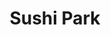 ---
layout: place
title: Sushi Park
permalink: /california/west-hollywood/sushi-park.html
stateAbbr: CA
stateName: California
cityName: West Hollywood
seo:
  type: restaurant
  links: https://www.exploretock.com/sushipark/
place_id: ChIJW4fmrr2-woARCAUMyNnly3U
photos:
  - name: >-
      places/ChIJW4fmrr2-woARCAUMyNnly3U/photos/AeeoHcKPHENzrbVwUBgWrKJHlBGAd_Dcw3I3ll_RgsloadtYpb572-AWavX24IeOzXllKt-rfsy2C5HDlijcBMYG-_qFqoW4KbHOM5Q_8F6HayONvJQ0pJC529pnca_tMtKGGq4UUDzKeqBmrWJNBxNVtvnfmArJ22b7d8XD1_SnDpBGtEULBrD6rbylDzWAO-eld0Q-i7uf-L9d0eeM2WvcDP6R8DGuRdWdu9aaC3S1GSinRJ14JZ3gQOHVTHbNmk-K0S6wlZNOEswICP0fhQzlSgPVlpqBNj9dZ7veXa3ww5NPU07DKyuMO2qhA4HFoDCdIsfW6L4zKPs-TLgX27AhPyS74WeervgE2w7uLkEJ94fyxrrkuseRS14SuJG4yQqBSOnbOwQt98avU6Ifo5hjPtwyPM_t-axa5cPOZxq_NA8p_A
    widthPx: 1080
    heightPx: 1080
    authorAttributions:
      - displayName: Joyce Carter
        uri: https://maps.google.com/maps/contrib/106229590719593411217
        photoUri: >-
          https://lh3.googleusercontent.com/a-/ALV-UjVA2dU6vtp-Oy32tci0BKCUpkvsdxTmMtwnDzdedjiaWXWuB7KQDA=s100-p-k-no-mo
    flagContentUri: >-
      https://www.google.com/local/imagery/report/?cb_client=maps_api_places.places_api&image_key=!1e10!2sCIHM0ogKEICAgICE6ITeHg&hl=en-US
    googleMapsUri: >-
      https://www.google.com/maps/place//data=!3m4!1e2!3m2!1sCIHM0ogKEICAgICE6ITeHg!2e10!4m2!3m1!1s0x80c2bebdaee6875b:0x75cbe5d9c80c0508
  - name: >-
      places/ChIJW4fmrr2-woARCAUMyNnly3U/photos/AeeoHcKxmUCKcgM0QWMMBAcS5o_BSRlEgiuXj_m-zD4YFSTggl_qfLkTQjE2sAWqNhnspEHEiSHGib59kUc5-lL7RovdCfePXsjq5ZPfoBhEGGggujF2yKIYjUYrK5PUCEG91_U7RZdhTrQUcRkBs1PRqoPIA1j3xTf8d0GUDhCMA-fwhGHYu5tDfB6YpLb47Ft6bJnPRDjpeMpotqcsscYoDmXM7Y7D2s_TebQFzA3ufTDbKrdC47dJMb9i2aPk0yA_JDtCVhgZrlY5GVYQxL9TWnaSJDwl5riTO_1WttKGXQhX55qFdjKHEBV-yr05mNVunW-Zrmr-Q0tPvR3CC6r8H2JodaJLUub3bdc8Rz8B67usIoA8EWkdimgSklBRMg0kpZmj_cIkDs0Vqc2rY5Q9In6emfosDmZ1zT4qQrwjS2xJF9dv
    widthPx: 4032
    heightPx: 3024
    authorAttributions:
      - displayName: Chi Lam (Alex)
        uri: https://maps.google.com/maps/contrib/106427064771156046754
        photoUri: >-
          https://lh3.googleusercontent.com/a-/ALV-UjWXk_yuQ5wjKKOipcsfkWRVlAv-YJ5rLRHjqcW4OpRAGuQXxRKnjA=s100-p-k-no-mo
    flagContentUri: >-
      https://www.google.com/local/imagery/report/?cb_client=maps_api_places.places_api&image_key=!1e10!2sCIHM0ogKEICAgIDsuKzl0QE&hl=en-US
    googleMapsUri: >-
      https://www.google.com/maps/place//data=!3m4!1e2!3m2!1sCIHM0ogKEICAgIDsuKzl0QE!2e10!4m2!3m1!1s0x80c2bebdaee6875b:0x75cbe5d9c80c0508
  - name: >-
      places/ChIJW4fmrr2-woARCAUMyNnly3U/photos/AeeoHcJu_7bT0i8PmLTXZEHMyyIO6Xdu6_vx4CI8Xt4HEZDuwn28i7YryCSBMGz_b3IR_6Mpu8l7CGytapMjLIKESWkH8sUMtlREOaWf5nTdejiM1dhULZS3Nio0YIPUNGxNF-ctoBq51NAJCS2bdPZZwvxpzOAFAEzpKEeJNo5IsBk-FK85_cNzsPTAFCNqwpJWSRAjhdFHTB33ODsT_0QsWjbH7ANogKKYBjBVXDXaMREHk2yklPOmdzQGNpRqzE0Wp-bzkgy9UiK5zj8jr00KHl1AqDT9SLkne2kr876NSL0QP9DaZZGAwsRo6aoYnou6payZCZV9dAj0hIvJKtzMFKmPDx6anGERLDmI1vrzqWYVJt2bER4wSh6r4dGyDGPx7atM0F6MrHSo3J8Ajj3aaBbiztqMlrD5ifT1k-JpB9-m9A
    widthPx: 3024
    heightPx: 4032
    authorAttributions:
      - displayName: Anna S
        uri: https://maps.google.com/maps/contrib/111190179136662492857
        photoUri: >-
          https://lh3.googleusercontent.com/a/ACg8ocJS-UEhz7rdoZZEuXHWsL9VqZz9PBMXoiDumdKVdFf2Z81ndXo=s100-p-k-no-mo
    flagContentUri: >-
      https://www.google.com/local/imagery/report/?cb_client=maps_api_places.places_api&image_key=!1e10!2sCIHM0ogKEICAgICJ4Y61Jg&hl=en-US
    googleMapsUri: >-
      https://www.google.com/maps/place//data=!3m4!1e2!3m2!1sCIHM0ogKEICAgICJ4Y61Jg!2e10!4m2!3m1!1s0x80c2bebdaee6875b:0x75cbe5d9c80c0508
  - name: >-
      places/ChIJW4fmrr2-woARCAUMyNnly3U/photos/AeeoHcIuuHItSb5b2Ri141_9buqTU6VzTveeoSasWESW1lGRA4QqoMAAAU4a0sDwmqSf9-7Rmg5DSxjykNkwBhb4TZrFWBxrrO843HyRU4QRdNbEFPqmum9zzy0d1-CM1cGiAQbLhzMnKRU-pGlXQ2jrXcupi5jZkwEaj7RXXdwqedx7s0n_tmDtu7TJtI8ZYC2pYyxl0mdpcAYCgAhWMby2iG-3D0IAskawQZrX5QYO91qU5EhJZlxo6UXrsw30lvq2T7MsAVtBQi1RGsqwWr_cqLFukUTCpKGyuBVt6f-XrRd6JizGpymn7iB2jt7zZ4l3xiNHhYfQ1BF2cqOJ0XYMWqRjBE9SXE9L7n-bybCfw1w6jqRt17mFRz3R8CW7tKcNm8zk6gdwvh8QcJd593RvM37KBIJMpvKpW-t9ue2xtz0Gzw
    widthPx: 3024
    heightPx: 4032
    authorAttributions:
      - displayName: Courtney Brandt
        uri: https://maps.google.com/maps/contrib/111667661055983860542
        photoUri: >-
          https://lh3.googleusercontent.com/a-/ALV-UjVuFfqmknZscXA1SGTFAJqzW5T4hzpwuQXXo4p9GACGnJd9KoKnIw=s100-p-k-no-mo
    flagContentUri: >-
      https://www.google.com/local/imagery/report/?cb_client=maps_api_places.places_api&image_key=!1e10!2sCIHM0ogKEICAgID0q7brJA&hl=en-US
    googleMapsUri: >-
      https://www.google.com/maps/place//data=!3m4!1e2!3m2!1sCIHM0ogKEICAgID0q7brJA!2e10!4m2!3m1!1s0x80c2bebdaee6875b:0x75cbe5d9c80c0508
  - name: >-
      places/ChIJW4fmrr2-woARCAUMyNnly3U/photos/AeeoHcLS-tbV6UBVc4vUvIHBYQylu0yPwSAgjmwuJrka73kEgiXf5HTWOzeji68qr4SiVMBTLvLdNuE-jX2mnpdzRJ8bdktvv47JnaO9nZEj1ACtTLNBqmkMM4jnn1urIPlwm0Mkg4GgD-6fcWVFb9yZ0LTbqL53dYKFJxP17KUJztGZGc_8h9VN9rBVSMJy83gn4Moagj2DuiFvYBFtvpJ1IHQLqUyIHDmvkz-vu_sdROeAwc9oYVu9E-0cqvnJdI-zQMgL0le1P_DX0Pudou8qFTJ3yCMS2lTdZW6nUx6zF-u-EfM8MHq0FQ8zbyFqL8r8JT7xfXEhFLSOg-vtiGHoU6XwYAuLJLIja6E2QOezVpzv8PAwmLweBHDbev5S7pgIMOsV3694mDyn1ywanfG8f1S8mpAyItl3sZCpMNLhLQcRCw
    widthPx: 750
    heightPx: 456
    authorAttributions:
      - displayName: Sezai Tarar
        uri: https://maps.google.com/maps/contrib/115825343660794369817
        photoUri: >-
          https://lh3.googleusercontent.com/a/ACg8ocIVE7od8A6W3oQ4LPDBnC4C_IJ4xxkUjQBuDskflkdIWuBaYg=s100-p-k-no-mo
    flagContentUri: >-
      https://www.google.com/local/imagery/report/?cb_client=maps_api_places.places_api&image_key=!1e10!2sCIHM0ogKEICAgIDj88vILQ&hl=en-US
    googleMapsUri: >-
      https://www.google.com/maps/place//data=!3m4!1e2!3m2!1sCIHM0ogKEICAgIDj88vILQ!2e10!4m2!3m1!1s0x80c2bebdaee6875b:0x75cbe5d9c80c0508
  - name: >-
      places/ChIJW4fmrr2-woARCAUMyNnly3U/photos/AeeoHcJZLYZSqXb6CvHX1sMGzQfz8c1idwCZV1o4Yxn1CfCaTvho9BYlrW4iTod3sGuEORQbqbHEsXcYKa4jVX-pNi9ne3dFXHcTUiGiWiBcwlPJqAOvh7tAApUSq6mtKqE4ULXyEM5R5qsyzGJia4Uf-WDn-8DW9CxeFZGHLZ5z_6iUJCMxRd0uSTNXDVSZG_zDivzTy1_MZmcrfbpi1GmHZNHp5orX7wh_BUwnl2ztsM26VAk8uICXr9Tr7kwiaK3MnUSYE5ckIG80ESXhzVY7add33SFA_B8CXsFLq70ttc95PR83IzoiTjvOpQU5JzOQfx-izMmjPKYvssAy1dqE4Y27cYAabbPGXP5UXuuztGDpeIXOSEu3eccOhDQZSGrfqdazt1q1wM-91YteoAj2Idod1932ISeoliO-bZKwPdz7EAZ2
    widthPx: 4032
    heightPx: 3024
    authorAttributions:
      - displayName: Chi Lam (Alex)
        uri: https://maps.google.com/maps/contrib/106427064771156046754
        photoUri: >-
          https://lh3.googleusercontent.com/a-/ALV-UjWXk_yuQ5wjKKOipcsfkWRVlAv-YJ5rLRHjqcW4OpRAGuQXxRKnjA=s100-p-k-no-mo
    flagContentUri: >-
      https://www.google.com/local/imagery/report/?cb_client=maps_api_places.places_api&image_key=!1e10!2sCIHM0ogKEICAgIDsuKzlkQE&hl=en-US
    googleMapsUri: >-
      https://www.google.com/maps/place//data=!3m4!1e2!3m2!1sCIHM0ogKEICAgIDsuKzlkQE!2e10!4m2!3m1!1s0x80c2bebdaee6875b:0x75cbe5d9c80c0508
  - name: >-
      places/ChIJW4fmrr2-woARCAUMyNnly3U/photos/AeeoHcJPDnPubXgSD052Lg8zivai_81S2aNS8uv_O_58MVQAJi2ZE6-4qbdz2XXp2P-hOvEiOrlStIRvrxPI5KC7cWg6nyxgfS7_vF2NHeLRynnU7c_oYzmFthu8FKGH1Mf4hC0SqEbPCOllaXvs5ztv7WW9RE-KGL8oD4ullOxPxyde9Lb7F95-GgkAMsz9gN-P1-xkgh_dLq0Al7uSPYh9Mu4ziJO1CxO96etGOzDpJcmBBhn2SDv2Haq6z82u0Dh9swstKFLGmxITIKEIBvP1VS1vkkwpMrq8AGvSrBViElSmC4sBEDvFS-ctrHBXIvFlNGb58nncSDV4WMrvhd1YU6md7BAjvLFK42Gt4xXpX5ijp798oGWqMwuiDkAda-Zh9JQJYAfPPeKXO5u4ymi_GM15BZxDrhYUFwyByfqvkRA-ztls
    widthPx: 3024
    heightPx: 4032
    authorAttributions:
      - displayName: Paul Hammer
        uri: https://maps.google.com/maps/contrib/101454065430415782588
        photoUri: >-
          https://lh3.googleusercontent.com/a-/ALV-UjUOnL_CrzFOdSuydo9TabJNuEB1uaEcSgWNRIvCeXHbIoKqOI8=s100-p-k-no-mo
    flagContentUri: >-
      https://www.google.com/local/imagery/report/?cb_client=maps_api_places.places_api&image_key=!1e10!2sCIHM0ogKEICAgIDC7feU-QE&hl=en-US
    googleMapsUri: >-
      https://www.google.com/maps/place//data=!3m4!1e2!3m2!1sCIHM0ogKEICAgIDC7feU-QE!2e10!4m2!3m1!1s0x80c2bebdaee6875b:0x75cbe5d9c80c0508
  - name: >-
      places/ChIJW4fmrr2-woARCAUMyNnly3U/photos/AeeoHcLTi4bs2AHV5dYXlnXqSyqfGQqNGmWkC7414VbLt8Z6lj4omz5yXpDqSZA1WcqA13yZqYPV624vyvoBONoIdzJMglXGVwlclHf7iZcfGUmUFwFtnS1K3iw3LEvHYjAw9IfydxysdkUHtbHbB9O6wASloGWDXPRWEY18QuUl7PDNlEfcbOWLf1z3sIHjeDDqyzgO71p9qfzlUlsLXJRCacn-k0WF3u7QNkG3PtfyaGPIRUtO9FMeJOFyTMSaB3QV9B-alAJO9HaYusQ1OtLgluhpiC8u2YwzxFR25QzPaAcuSAIg0wVA_O0OfYWAv_six29w_lryyAkQGNcwXSuXQMGiYNXkyqx8kFlw6J4iNDfuZRD1KLVJB_IChEQthSEeJxXXRjr-5qtdP0MEFg7ZyKITPaIBo4kfI__GVXP45kA
    widthPx: 500
    heightPx: 333
    authorAttributions:
      - displayName: Joyce Carter
        uri: https://maps.google.com/maps/contrib/106229590719593411217
        photoUri: >-
          https://lh3.googleusercontent.com/a-/ALV-UjVA2dU6vtp-Oy32tci0BKCUpkvsdxTmMtwnDzdedjiaWXWuB7KQDA=s100-p-k-no-mo
    flagContentUri: >-
      https://www.google.com/local/imagery/report/?cb_client=maps_api_places.places_api&image_key=!1e10!2sCIHM0ogKEICAgICEqO-lNA&hl=en-US
    googleMapsUri: >-
      https://www.google.com/maps/place//data=!3m4!1e2!3m2!1sCIHM0ogKEICAgICEqO-lNA!2e10!4m2!3m1!1s0x80c2bebdaee6875b:0x75cbe5d9c80c0508
  - name: >-
      places/ChIJW4fmrr2-woARCAUMyNnly3U/photos/AeeoHcJTbvaRHT7BC5ltnKQWF864883u0KxgB6cr3aUl5z2-PnpSY3QEM4Bc_eVq0coOOtXJUSeOJjHeRHKitlzk6BG5MyIITH9IG1D03a0OJRnVfXQ0XgkaNBVmzo9X1FZVfEkHpAniFEybND92Xxih8b-qdJfy-9dQBidnY0Bgr-ArTFrFfdYbxT12CGbqMg0E6IO23PvvDAaqJgo39I0oXrFA9VtSr_vt-Jjb3L3Q8RJW3ZLHvxHxgHF_SEgFHaRcdpDe3KZteyOfvz7Y1pO3rhp2S_vhHzimQqSsicbxsGO1nusDnCUwxk3dk6DgOYUJ3olrvto4VppVGPbaWj1NRrF0lpP2untT34CxF9TFDoFft-IKmqIoOaIxqYV91ooZMJC-n7Top7VCZpP-QnvIX86y9dnj0CCl17uXnAtvbME
    widthPx: 807
    heightPx: 1000
    authorAttributions:
      - displayName: vinay teja
        uri: https://maps.google.com/maps/contrib/117759244039063229870
        photoUri: >-
          https://lh3.googleusercontent.com/a/ACg8ocIbfg8dfcZkfsdFwwH0Anr-AxPgkU7_u4PADau-p_wJuqC5eA=s100-p-k-no-mo
    flagContentUri: >-
      https://www.google.com/local/imagery/report/?cb_client=maps_api_places.places_api&image_key=!1e10!2sCIHM0ogKEICAgICq78P5Kw&hl=en-US
    googleMapsUri: >-
      https://www.google.com/maps/place//data=!3m4!1e2!3m2!1sCIHM0ogKEICAgICq78P5Kw!2e10!4m2!3m1!1s0x80c2bebdaee6875b:0x75cbe5d9c80c0508
  - name: >-
      places/ChIJW4fmrr2-woARCAUMyNnly3U/photos/AeeoHcKuD1fR5xZb6QdMi8LTg0tpsp5nfpnXO6sSSklUne4aisKf6nJUz1r15-iOADzU03o96lURhK55tVwAleh6Y4nuDs3IVjJpAQWznycGGCVi0idsYoo7XCRgPW_heY92ZagSs4H-4T321oXmvJnpKEvLjT06RvIm7SZyvzXksivAnjTdmy5czGKEUq9s6GR7gCrFH27A0MiP00YebII_7IyG73sM7ymvyYTBUro-PQvfKyoBuS0yYJ3AcT3x46hTC-n0GMx8wCEJ5NFbIXrLg3aLr7IqD7EyuQ1CfKrEp4q3H7l0qpl56hH4HaGaqBl_o8pOliuAW6ic9PohRVEjgsrOTZyni6u-ta3ynqirLEgbdQdrgDxS1ETf4oSr8IJuZYGWLAOi9BXV46O-YVmX9xKcPR9BRT43VczKF7wEhgQ
    widthPx: 3024
    heightPx: 4032
    authorAttributions:
      - displayName: Dillon Bryan
        uri: https://maps.google.com/maps/contrib/111691229577407179528
        photoUri: >-
          https://lh3.googleusercontent.com/a-/ALV-UjUpHLnit8KHEXMQBVwmv1aPuTYPcrjMRx6EhK1DVhjNqf6VGIB87w=s100-p-k-no-mo
    flagContentUri: >-
      https://www.google.com/local/imagery/report/?cb_client=maps_api_places.places_api&image_key=!1e10!2sCIHM0ogKEICAgIDEvOijJw&hl=en-US
    googleMapsUri: >-
      https://www.google.com/maps/place//data=!3m4!1e2!3m2!1sCIHM0ogKEICAgIDEvOijJw!2e10!4m2!3m1!1s0x80c2bebdaee6875b:0x75cbe5d9c80c0508
address: '8539 W Sunset Blvd #20, West Hollywood, CA 90069, USA'
street: '8539 W Sunset Blvd #20'
city: West Hollywood
state: CA
zip: '90069'
country: USA
neighborhood: Sunset Strip
latitude: '34.093841'
longitude: '-118.377808'
accessibility_options:
  wheelchairAccessibleEntrance: true
  wheelchairAccessibleRestroom: true
  wheelchairAccessibleSeating: true
business_status: OPERATIONAL
name: Sushi Park
google_maps_links:
  directionsUri: >-
    https://www.google.com/maps/dir//''/data=!4m7!4m6!1m1!4e2!1m2!1m1!1s0x80c2bebdaee6875b:0x75cbe5d9c80c0508!3e0
  placeUri: https://maps.google.com/?cid=8488130646236726536
  writeAReviewUri: >-
    https://www.google.com/maps/place//data=!4m3!3m2!1s0x80c2bebdaee6875b:0x75cbe5d9c80c0508!12e1
  reviewsUri: >-
    https://www.google.com/maps/place//data=!4m4!3m3!1s0x80c2bebdaee6875b:0x75cbe5d9c80c0508!9m1!1b1
  photosUri: >-
    https://www.google.com/maps/place//data=!4m3!3m2!1s0x80c2bebdaee6875b:0x75cbe5d9c80c0508!10e5
primary_type: Sushi Restaurant
opening_hours:
  openNow: false
  periods:
    - open:
        day: 2
        hour: 17
        minute: 30
      close:
        day: 2
        hour: 20
        minute: 45
    - open:
        day: 3
        hour: 17
        minute: 30
      close:
        day: 3
        hour: 20
        minute: 45
    - open:
        day: 4
        hour: 17
        minute: 30
      close:
        day: 4
        hour: 20
        minute: 45
    - open:
        day: 5
        hour: 17
        minute: 30
      close:
        day: 5
        hour: 20
        minute: 45
    - open:
        day: 6
        hour: 17
        minute: 30
      close:
        day: 6
        hour: 20
        minute: 45
  weekdayDescriptions:
    - 'Monday: Closed'
    - 'Tuesday: 5:30 – 8:45 PM'
    - 'Wednesday: 5:30 – 8:45 PM'
    - 'Thursday: 5:30 – 8:45 PM'
    - 'Friday: 5:30 – 8:45 PM'
    - 'Saturday: 5:30 – 8:45 PM'
    - 'Sunday: Closed'
  nextOpenTime: '2025-05-04T00:30:00Z'
secondary_opening_hours:
  regular:
    weekdayDescriptions: null
    type: null
  current:
    weekdayDescriptions: null
    type: null
phone: (310) 652-0523
price_level: PRICE_LEVEL_VERY_EXPENSIVE
price_range: $100 &ndash; & up
rating: '4.7'
rating_count: 141
website: https://www.exploretock.com/sushipark/
description: >-
  Experience Sushi Park in West Hollywood$$$Sushi Park in West Hollywood, CA,
  stands out as a hidden favorite among sushi spots, offering an intimate
  omakase dining experience that focuses on fresh, chef-selected dishes in a
  simple strip mall setting. This Japanese-inspired eatery emphasizes
  high-quality sushi paired with beer and wine options, making it a go-to choice
  for those seeking authentic flavors without the fuss. With thoughtful
  accessibility features like wheelchair-friendly entrances and seating, it
  caters to a wide range of visitors looking for a relaxed yet refined meal. The
  restaurant's limited hours add to its exclusive appeal, encouraging patrons to
  plan ahead for an evening of expertly crafted bites that highlight seasonal
  ingredients.
generative_summary: >-
  Experience Sushi Park in West Hollywood$$$Sushi Park in West Hollywood, CA,
  stands out as a hidden favorite among sushi spots, offering an intimate
  omakase dining experience that focuses on fresh, chef-selected dishes in a
  simple strip mall setting. This Japanese-inspired eatery emphasizes
  high-quality sushi paired with beer and wine options, making it a go-to choice
  for those seeking authentic flavors without the fuss. With thoughtful
  accessibility features like wheelchair-friendly entrances and seating, it
  caters to a wide range of visitors looking for a relaxed yet refined meal. The
  restaurant's limited hours add to its exclusive appeal, encouraging patrons to
  plan ahead for an evening of expertly crafted bites that highlight seasonal
  ingredients.
generative_disclosure: Summarized by AI using the Grok-3-Mini model.
reviews:
  - name: >-
      places/ChIJW4fmrr2-woARCAUMyNnly3U/reviews/ChZDSUhNMG9nS0VJQ0FnTUNRbE8zTVp3EAE
    relativePublishTimeDescription: 2 months ago
    rating: 5
    text:
      text: >-
        This place looks like whatever but it's the best sushi I've had without
        any competition at all. Been all over the world, this place easily takes
        it. There's just one other place in LA that I used to think was the best
        of the best....it's been dethroned
      languageCode: en
    originalText:
      text: >-
        This place looks like whatever but it's the best sushi I've had without
        any competition at all. Been all over the world, this place easily takes
        it. There's just one other place in LA that I used to think was the best
        of the best....it's been dethroned
      languageCode: en
    authorAttribution:
      displayName: Bob F
      uri: https://www.google.com/maps/contrib/103548868690212232533/reviews
      photoUri: >-
        https://lh3.googleusercontent.com/a-/ALV-UjXqvCkKRVk1W85uoV40oFSss_ViSYXffCL49gGRSlt02NUGcozz=s128-c0x00000000-cc-rp-mo-ba2
    publishTime: '2025-03-02T06:40:21.865498Z'
    flagContentUri: >-
      https://www.google.com/local/review/rap/report?postId=ChZDSUhNMG9nS0VJQ0FnTUNRbE8zTVp3EAE&d=17924085&t=1
    googleMapsUri: >-
      https://www.google.com/maps/reviews/data=!4m6!14m5!1m4!2m3!1sChZDSUhNMG9nS0VJQ0FnTUNRbE8zTVp3EAE!2m1!1s0x80c2bebdaee6875b:0x75cbe5d9c80c0508
  - name: >-
      places/ChIJW4fmrr2-woARCAUMyNnly3U/reviews/ChdDSUhNMG9nS0VJQ0FnSUNKNFk2MWhnRRAB
    relativePublishTimeDescription: a year ago
    rating: 4
    text:
      text: >-
        Prepare to pay around 200$ per person for omakase.

        The food is great. You don't know what you're getting, the chef is
        choosing for you.

        The service is splendid, with Japanese attentiveness.

        If you're visiting from abroad, be prepared to be shocked by the
        secluded location of this restaurant beloved by celebrities.
      languageCode: en
    originalText:
      text: >-
        Prepare to pay around 200$ per person for omakase.

        The food is great. You don't know what you're getting, the chef is
        choosing for you.

        The service is splendid, with Japanese attentiveness.

        If you're visiting from abroad, be prepared to be shocked by the
        secluded location of this restaurant beloved by celebrities.
      languageCode: en
    authorAttribution:
      displayName: Anna S
      uri: https://www.google.com/maps/contrib/111190179136662492857/reviews
      photoUri: >-
        https://lh3.googleusercontent.com/a/ACg8ocJS-UEhz7rdoZZEuXHWsL9VqZz9PBMXoiDumdKVdFf2Z81ndXo=s128-c0x00000000-cc-rp-mo-ba4
    publishTime: '2023-06-29T00:08:35.473242Z'
    flagContentUri: >-
      https://www.google.com/local/review/rap/report?postId=ChdDSUhNMG9nS0VJQ0FnSUNKNFk2MWhnRRAB&d=17924085&t=1
    googleMapsUri: >-
      https://www.google.com/maps/reviews/data=!4m6!14m5!1m4!2m3!1sChdDSUhNMG9nS0VJQ0FnSUNKNFk2MWhnRRAB!2m1!1s0x80c2bebdaee6875b:0x75cbe5d9c80c0508
  - name: >-
      places/ChIJW4fmrr2-woARCAUMyNnly3U/reviews/ChdDSUhNMG9nS0VJQ0FnTURRdi02dDZ3RRAB
    relativePublishTimeDescription: a month ago
    rating: 5
    text:
      text: >-
        a lot of sushi! great dining experience, good service. weird LA location
        but regardless really solid. would’ve liked a bit less because we were
        stuffed by the end..
      languageCode: en
    originalText:
      text: >-
        a lot of sushi! great dining experience, good service. weird LA location
        but regardless really solid. would’ve liked a bit less because we were
        stuffed by the end..
      languageCode: en
    authorAttribution:
      displayName: Gummy
      uri: https://www.google.com/maps/contrib/100863075122711412277/reviews
      photoUri: >-
        https://lh3.googleusercontent.com/a/ACg8ocIfZwqjuTZI7cOopqSiCRS0lPQDZPifmkWue3PtUh38c3ka=s128-c0x00000000-cc-rp-mo-ba4
    publishTime: '2025-03-15T16:24:47.827861Z'
    flagContentUri: >-
      https://www.google.com/local/review/rap/report?postId=ChdDSUhNMG9nS0VJQ0FnTURRdi02dDZ3RRAB&d=17924085&t=1
    googleMapsUri: >-
      https://www.google.com/maps/reviews/data=!4m6!14m5!1m4!2m3!1sChdDSUhNMG9nS0VJQ0FnTURRdi02dDZ3RRAB!2m1!1s0x80c2bebdaee6875b:0x75cbe5d9c80c0508
  - name: >-
      places/ChIJW4fmrr2-woARCAUMyNnly3U/reviews/ChZDSUhNMG9nS0VJQ0FnSUNXcS1ya0d3EAE
    relativePublishTimeDescription: 3 years ago
    rating: 3
    text:
      text: >-
        There’s a lot of hype about this place. Thats what got me curious.

        If you have some deposable income (200+/person), and that’s what I had,
        this isn’t a bad choice.

        But if you’ve been to Japan for fine dinning, it might not meet your
        expectations for a few reasons.

        Fish selection wasn’t bad, they have a bit more than run of the mill.
        but the rice kind of ruined it. It had enough moist and favor, but the
        middle is a bit harder than it should. Almost like they didn’t cook long
        enough before taking it out to cool.

        The size of each piece is smaller than expected be about 20%. Normal
        each piece should comfortably fill your mouth, but every time I ate a
        piece, it feels like a bit more empty than it should, not enough to feel
        fulfilling for each bite.

        Also, Would also be nice if they offer real wasabi, not the substitute
        from a tube.

        I know they are going for simple decoration with quality ingredients.
        But for this price point, not sure if the quality justifies it.
      languageCode: en
    originalText:
      text: >-
        There’s a lot of hype about this place. Thats what got me curious.

        If you have some deposable income (200+/person), and that’s what I had,
        this isn’t a bad choice.

        But if you’ve been to Japan for fine dinning, it might not meet your
        expectations for a few reasons.

        Fish selection wasn’t bad, they have a bit more than run of the mill.
        but the rice kind of ruined it. It had enough moist and favor, but the
        middle is a bit harder than it should. Almost like they didn’t cook long
        enough before taking it out to cool.

        The size of each piece is smaller than expected be about 20%. Normal
        each piece should comfortably fill your mouth, but every time I ate a
        piece, it feels like a bit more empty than it should, not enough to feel
        fulfilling for each bite.

        Also, Would also be nice if they offer real wasabi, not the substitute
        from a tube.

        I know they are going for simple decoration with quality ingredients.
        But for this price point, not sure if the quality justifies it.
      languageCode: en
    authorAttribution:
      displayName: Vicente Leong
      uri: https://www.google.com/maps/contrib/101001908343417654957/reviews
      photoUri: >-
        https://lh3.googleusercontent.com/a/ACg8ocKEl9aO5vzS6oQHMEZmLAO30ChhZal9UOAkRSrPHigmtuttMQ=s128-c0x00000000-cc-rp-mo-ba3
    publishTime: '2022-03-06T23:07:14.801283Z'
    flagContentUri: >-
      https://www.google.com/local/review/rap/report?postId=ChZDSUhNMG9nS0VJQ0FnSUNXcS1ya0d3EAE&d=17924085&t=1
    googleMapsUri: >-
      https://www.google.com/maps/reviews/data=!4m6!14m5!1m4!2m3!1sChZDSUhNMG9nS0VJQ0FnSUNXcS1ya0d3EAE!2m1!1s0x80c2bebdaee6875b:0x75cbe5d9c80c0508
  - name: >-
      places/ChIJW4fmrr2-woARCAUMyNnly3U/reviews/ChdDSUhNMG9nS0VJQ0FnSUNubFk3emlnRRAB
    relativePublishTimeDescription: 7 months ago
    rating: 3
    text:
      text: >-
        This place falls short of a true omakase experience—it's more like a
        standard sushi bar trying to pass as one. If you're seeking an authentic
        omakase, you're better off at Onodera.( even though it’s more expensive
        it’s worth it) For high-quality sushi, Sushi Gen is a much better
        option. Also you pay $12 for self parking. A guy who sits there just
        collects the money without doing anything and have a bad attitude.

        Whole experience is not worth $200 per person meal.
      languageCode: en
    originalText:
      text: >-
        This place falls short of a true omakase experience—it's more like a
        standard sushi bar trying to pass as one. If you're seeking an authentic
        omakase, you're better off at Onodera.( even though it’s more expensive
        it’s worth it) For high-quality sushi, Sushi Gen is a much better
        option. Also you pay $12 for self parking. A guy who sits there just
        collects the money without doing anything and have a bad attitude.

        Whole experience is not worth $200 per person meal.
      languageCode: en
    authorAttribution:
      displayName: Erin Bouriakov
      uri: https://www.google.com/maps/contrib/102406514244618413163/reviews
      photoUri: >-
        https://lh3.googleusercontent.com/a-/ALV-UjUNSpb3_HlhvVrgeJ0VIfvmahyktYnYlJYZPNGY5YNOA5IjXyE=s128-c0x00000000-cc-rp-mo
    publishTime: '2024-09-28T04:39:50.615027Z'
    flagContentUri: >-
      https://www.google.com/local/review/rap/report?postId=ChdDSUhNMG9nS0VJQ0FnSUNubFk3emlnRRAB&d=17924085&t=1
    googleMapsUri: >-
      https://www.google.com/maps/reviews/data=!4m6!14m5!1m4!2m3!1sChdDSUhNMG9nS0VJQ0FnSUNubFk3emlnRRAB!2m1!1s0x80c2bebdaee6875b:0x75cbe5d9c80c0508
review_summary: >-
  What Visitors Are Sharing$$$Folks often rave about the outstanding omakase
  offerings at this spot, highlighting the fresh flavors and attentive service
  that make for a memorable dining adventure. While some appreciate the generous
  portions and solid overall vibe, others mention it's a bit pricey, which might
  feel steep for everyday eats but delivers great value for special occasions.
  There are mixed feelings on the rice quality and portion sizes, with many
  agreeing it's worth trying if you're in the mood for top-notch sushi without
  the hype of busier places. All in all, it's a solid pick for sushi lovers
  exploring the area, offering a straightforward yet enjoyable experience that
  keeps people coming back for more.
review_disclosure: Summarized by AI using the Grok-3-Mini model.
parking_options:
  paidGarageParking: true
payment_options:
  acceptsCreditCards: true
  acceptsDebitCards: true
  acceptsCashOnly: false
  acceptsNfc: false
allow_dogs: null
curbside_pickup: false
delivery: false
dine_in: true
good_for_children: false
good_for_groups: null
good_for_sports: false
live_music: false
menu_for_children: false
outdoor_seating: false
reservable: true
restroom: true
serves_beer: true
serves_breakfast: false
serves_brunch: false
serves_cocktails: false
serves_coffee: false
serves_dinner: true
serves_dessert: null
serves_lunch: false
serves_vegetarian_food: false
serves_wine: true
takeout: null
update_category: atmosphere
places_description: >-
  Unassuming joint on the 2nd floor of a strip mall serving omakase (chef's
  choice) Japanese sushi.

---